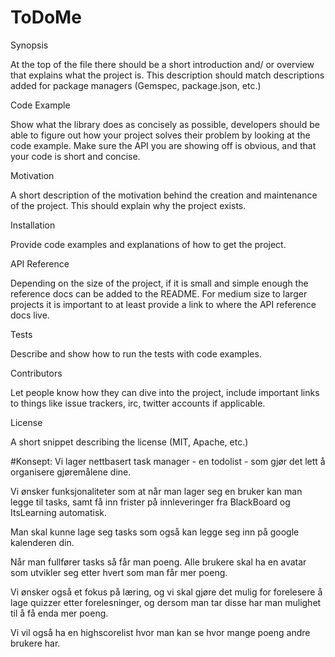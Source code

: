# ToDoMe

Synopsis

At the top of the file there should be a short introduction and/ or overview that explains what the project is. This description should match descriptions added for package managers (Gemspec, package.json, etc.)

Code Example

Show what the library does as concisely as possible, developers should be able to figure out how your project solves their problem by looking at the code example. Make sure the API you are showing off is obvious, and that your code is short and concise.

Motivation

A short description of the motivation behind the creation and maintenance of the project. This should explain why the project exists.

Installation

Provide code examples and explanations of how to get the project.

API Reference

Depending on the size of the project, if it is small and simple enough the reference docs can be added to the README. For medium size to larger projects it is important to at least provide a link to where the API reference docs live.

Tests

Describe and show how to run the tests with code examples.

Contributors

Let people know how they can dive into the project, include important links to things like issue trackers, irc, twitter accounts if applicable.

License

A short snippet describing the license (MIT, Apache, etc.)



#Konsept:
Vi lager nettbasert task manager - en todolist - som gjør det lett å organisere gjøremålene dine.

Vi ønsker funksjonaliteter som at når man lager seg en bruker kan man legge til tasks, samt få inn frister på innleveringer
fra BlackBoard og ItsLearning automatisk.

Man skal kunne lage seg tasks som også kan legge seg inn på google kalenderen din.

Når man fullfører tasks så får man poeng. Alle brukere skal ha en avatar som utvikler seg etter hvert som man får mer
poeng.

Vi ønsker også et fokus på læring, og vi skal gjøre det mulig for forelesere å lage quizzer etter forelesninger, og
dersom man tar disse har man mulighet til å få enda mer poeng.

Vi vil også ha en highscorelist hvor man kan se hvor mange poeng andre brukere har.

